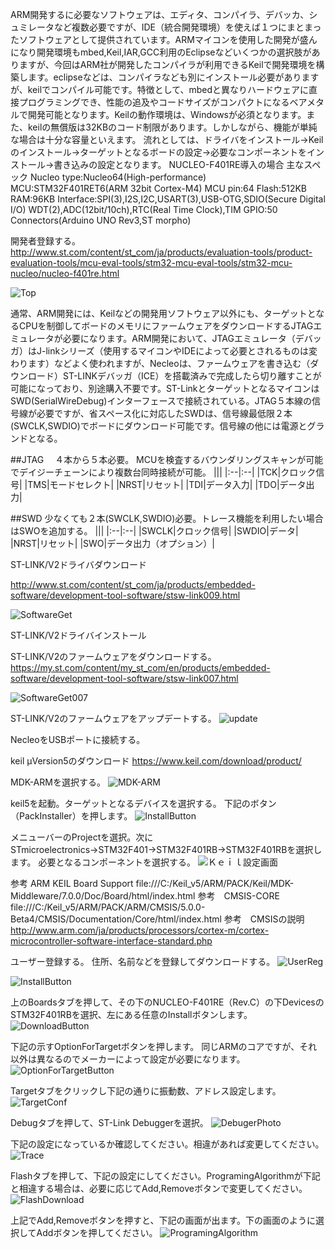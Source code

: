 ARM開発するに必要なソフトウェアは、エディタ、コンパイラ、デバッカ、シュミレータなど複数必要ですが、IDE（統合開発環境）を使えば１つにまとまったソフトウェアとして提供されています。ARMマイコンを使用した開発が盛んになり開発環境もmbed,Keil,IAR,GCC利用のEclipseなどいくつかの選択肢がありますが、今回はARM社が開発したコンパイラが利用できるKeilで開発環境を構築します。eclipseなどは、コンパイラなども別にインストール必要がありますが、keilでコンパイル可能です。特徴として、mbedと異なりハードウェアに直接プログラミングでき、性能の追及やコードサイズがコンパクトになるベアメタルで開発可能となります。Keilの動作環境は、Windowsが必須となります。また、keilの無償版は32KBのコード制限があります。しかしながら、機能が単純な場合は十分な容量といえます。
流れとしては、ドライバをインストール→Keilのインストール→ターゲットとなるボードの設定→必要なコンポーネントをインストール→書き込みの設定となります。
NUCLEO-F401RE導入の場合
  主なスペック
    Nucleo type:Nucleo64(High-performance)
    MCU:STM32F401RET6(ARM 32bit Cortex-M4)
    MCU pin:64
    Flash:512KB
    RAM:96KB
    Interface:SPI(3),I2S,I2C,USART(3),USB-OTG,SDIO(Secure Digital I/O)
    WDT(2),ADC(12bit/10ch),RTC(Real Time Clock),TIM
    GPIO:50
    Connectors(Arduino UNO Rev3,ST morpho)

開発者登録する。
http://www.st.com/content/st_com/ja/products/evaluation-tools/product-evaluation-tools/mcu-eval-tools/stm32-mcu-eval-tools/stm32-mcu-nucleo/nucleo-f401re.html

![Top](../img/F401Top.png)


通常、ARM開発には、Keilなどの開発用ソフトウェア以外にも、ターゲットとなるCPUを制御してボードのメモリにファームウェアをダウンロードするJTAGエミュレータが必要になります。ARM開発において、JTAGエミュレータ（デバッガ）はJ-linkシリーズ（使用するマイコンやIDEによって必要とされるものは変わります）などよく使われますが、Necleoは、ファームウェアを書き込む（ダウンロード）ST-LINKデバッガ（ICE）を搭載済みで完成したら切り離すことが可能になっており、別途購入不要です。ST-LinkとターゲットとなるマイコンはSWD(SerialWireDebug)インターフェースで接続されている。JTAG５本線の信号線が必要ですが、省スペース化に対応したSWDは、信号線最低限２本(SWCLK,SWDIO)でボードにダウンロード可能です。信号線の他には電源とグランドとなる。

##JTAG　
４本から５本必要。
MCUを検査するバウンダリングスキャンが可能でデイジーチェーンにより複数台同時接続が可能。
|||
|:--|:--|
|TCK|クロック信号|
|TMS|モードセレクト|
|NRST|リセット|
|TDI|データ入力|
|TDO|データ出力|

##SWD
少なくても２本(SWCLK,SWDIO)必要。トレース機能を利用したい場合はSWOを追加する。
|||
|:--|:--|
|SWCLK|クロック信号|
|SWDIO|データ|
|NRST|リセット|
|SWO|データ出力（オプション）|


ST-LINK/V2ドライバダウンロード

http://www.st.com/content/st_com/ja/products/embedded-software/development-tool-software/stsw-link009.html

![SoftwareGet](../img/SoftwareGet009.png)

ST-LINK/V2ドライバインストール

ST-LINK/V2のファームウェアをダウンロードする。
https://my.st.com/content/my_st_com/en/products/embedded-software/development-tool-software/stsw-link007.html


![SoftwareGet007](../img/GETSoftware.png)


ST-LINK/V2のファームウェアをアップデートする。
![update](../img/update.png)

NecleoをUSBポートに接続する。

keil μVersion5のダウンロード
https://www.keil.com/download/product/

MDK-ARMを選択する。
![MDK-ARM](../img/MDK-ARM.png)

keil5を起動。ターゲットとなるデバイスを選択する。
下記のボタン（PackInstaller）を押します。
![InstallButton](../img/BoradPackInstall.jpg)

メニューバーのProjectを選択。次にSTmicroelectronics→STM32F401→STM32F401RB→STM32F401RBを選択します。
必要となるコンポーネントを選択する。
![Ｋｅｉｌ設定画面](../img/Keil_Soc_Select.jpg)

参考 ARM KEIL Board Support
file:///C:/Keil_v5/ARM/PACK/Keil/MDK-Middleware/7.0.0/Doc/Board/html/index.html
参考　CMSIS-CORE
file:///C:/Keil_v5/ARM/PACK/ARM/CMSIS/5.0.0-Beta4/CMSIS/Documentation/Core/html/index.html
参考　CMSISの説明
http://www.arm.com/ja/products/processors/cortex-m/cortex-microcontroller-software-interface-standard.php


ユーザー登録する。 住所、名前などを登録してダウンロードする。
![UserReg](../img/userTmp.png)

![InstallButton](../img/ManegerInstallButton.png)

上のBoardsタブを押して、その下のNUCLEO-F401RE（Rev.C）の下DevicesのSTM32F401RBを選択、左にある任意のInstallボタンします。
![DownloadButton](../img/BoardDownload.jpg)

下記の示すOptionForTargetボタンを押します。
同じARMのコアですが、それ以外は異なるのでメーカーによって設定が必要になります。
![OptionForTargetButton](../img/OptionForTarget.png)


Targetタブをクリックし下記の通りに振動数、アドレス設定します。
![TargetConf](../img/TargetPhoto.png)


Debugタブを押して、ST-Link Debuggerを選択。
![DebugerPhoto](../img/DebugerPhoto.png)


下記の設定になっているか確認してください。相違があれば変更してください。
![Trace](../img/Trace.png)


Flashタブを押して、下記の設定にしてください。ProgramingAlgorithmが下記と相違する場合は、必要に応じてAdd,Removeボタンで変更してください。
![FlashDownload](../img/FlashDownload.png)


上記でAdd,Removeボタンを押すと、下記の画面が出ます。下の画面のように選択してAddボタンを押してください。
![ProgramingAlgorithm](../img/ProgramingAlgorithm.png)
